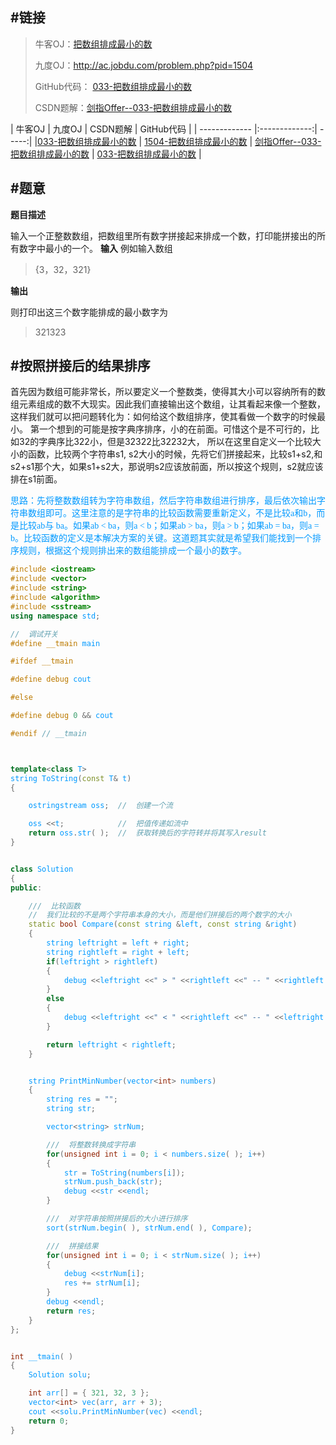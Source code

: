 #链接
------- 
>牛客OJ：[把数组排成最小的数](http://www.nowcoder.com/practice/8fecd3f8ba334add803bf2a06af1b993?tpId=13&tqId=11185&rp=2&ru=%2Fta%2Fcoding-interviews&qru=%2Fta%2Fcoding-interviews%2Fquestion-ranking)
> 
>九度OJ：http://ac.jobdu.com/problem.php?pid=1504
> 
>GitHub代码： [033-把数组排成最小的数](https://github.com/gatieme/CodingInterviews/tree/master/033-把数组排成最小的数)
>
>CSDN题解：[剑指Offer--033-把数组排成最小的数](http://blog.csdn.net/gatieme/article/details/51303662)


| 牛客OJ | 九度OJ | CSDN题解 | GitHub代码 | 
| ------------- |:-------------:| -----:| 
|[033-把数组排成最小的数](http://www.nowcoder.com/practice/8fecd3f8ba334add803bf2a06af1b993?tpId=13&tqId=11185&rp=2&ru=%2Fta%2Fcoding-interviews&qru=%2Fta%2Fcoding-interviews%2Fquestion-ranking) | [1504-把数组排成最小的数](http://ac.jobdu.com/problem.php?pid=1504) | [剑指Offer--033-把数组排成最小的数](http://blog.csdn.net/gatieme/article/details/51303662) | [033-把数组排成最小的数](https://github.com/gatieme/CodingInterviews/tree/master/033-把数组排成最小的数) |

#题意
-------

**题目描述**


输入一个正整数数组，把数组里所有数字拼接起来排成一个数，打印能拼接出的所有数字中最小的一个。
**输入**
例如输入数组

>{3，32，321}

**输出**

则打印出这三个数字能排成的最小数字为

>321323

#按照拼接后的结果排序
-------
首先因为数组可能非常长，所以要定义一个整数类，使得其大小可以容纳所有的数组元素组成的数不大现实。因此我们直接输出这个数组，让其看起来像一个整数，这样我们就可以把问题转化为：如何给这个数组排序，使其看做一个数字的时候最小。
第一个想到的可能是按字典序排序，小的在前面。可惜这个是不可行的，比如32的字典序比322小，但是32322比32232大，
所以在这里自定义一个比较大小的函数，比较两个字符串s1, s2大小的时候，先将它们拼接起来，比较s1+s2,和s2+s1那个大，如果s1+s2大，那说明s2应该放前面，所以按这个规则，s2就应该排在s1前面。

<font color=#0099ff face="黑体"> 思路：先将整数数组转为字符串数组，然后字符串数组进行排序，最后依次输出字符串数组即可。这里注意的是字符串的比较函数需要重新定义，不是比较a和b，而是比较ab与 ba。如果ab < ba，则a < b；如果ab > ba，则a > b；如果ab = ba，则a = b。比较函数的定义是本解决方案的关键。这道题其实就是希望我们能找到一个排序规则，根据这个规则排出来的数组能排成一个最小的数字。<font>

```cpp
#include <iostream>
#include <vector>
#include <string>
#include <algorithm>
#include <sstream>
using namespace std;

//  调试开关
#define __tmain main

#ifdef __tmain

#define debug cout

#else

#define debug 0 && cout

#endif // __tmain



template<class T>
string ToString(const T& t)
{

    ostringstream oss;  //  创建一个流

    oss <<t;            //  把值传递如流中
    return oss.str( );  //  获取转换后的字符转并将其写入result
}


class Solution
{
public:

    ///  比较函数
    //  我们比较的不是两个字符串本身的大小，而是他们拼接后的两个数字的大小
    static bool Compare(const string &left, const string &right)
    {
        string leftright = left + right;
        string rightleft = right + left;
        if(leftright > rightleft)
        {
            debug <<leftright <<" > " <<rightleft <<" -- " <<rightleft <<endl;
        }
        else
        {
            debug <<leftright <<" < " <<rightleft <<" -- " <<leftright <<endl;
        }

        return leftright < rightleft;
    }


    string PrintMinNumber(vector<int> numbers)
    {
        string res = "";
        string str;

        vector<string> strNum;

        ///  将整数转换成字符串
        for(unsigned int i = 0; i < numbers.size( ); i++)
        {
            str = ToString(numbers[i]);
            strNum.push_back(str);
            debug <<str <<endl;
        }

        ///  对字符串按照拼接后的大小进行排序
        sort(strNum.begin( ), strNum.end( ), Compare);

        ///  拼接结果
        for(unsigned int i = 0; i < strNum.size( ); i++)
        {
            debug <<strNum[i];
            res += strNum[i];
        }
        debug <<endl;
        return res;
    }
};


int __tmain( )
{
    Solution solu;

    int arr[] = { 321, 32, 3 };
    vector<int> vec(arr, arr + 3);
    cout <<solu.PrintMinNumber(vec) <<endl;
    return 0;
}
```
